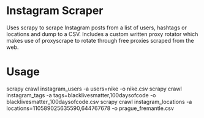 # Instagram Scraper

Uses scrapy to scrape Instagram posts from a list of users, hashtags or
locations and dump to a CSV.
Includes a custom written proxy rotator which makes use of proxyscrape to
rotate through free proxies scraped from the web.

# Usage
scrapy crawl instagram_users -a users=nike -o nike.csv
scrapy crawl instagram_tags -a tags=blacklivesmatter,100daysofcode -o blacklivesmatter_100daysofcode.csv
scrapy crawl instagram_locations -a locations=110589025635590,644767678 -o prague_fremantle.csv
